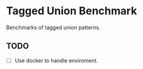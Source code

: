 # Tagged Union Benchmark

Benchmarks of tagged union patterns.

## TODO

- ☐ Use docker to handle enviroment.
